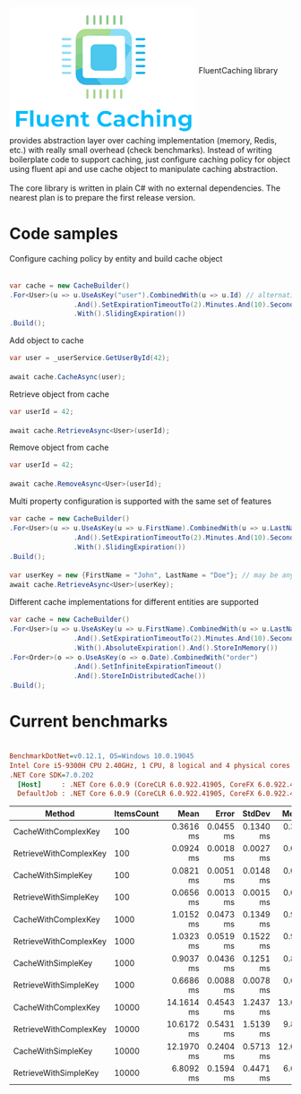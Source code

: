 <img src="https://raw.githubusercontent.com/superchar/FluentCaching/main/logo.png" align='center' alt="Fluent caching"> 
FluentCaching library provides abstraction layer over caching implementation (memory, Redis, etc.) with really small overhead (check benchmarks).
Instead of writing boilerplate code to support caching, just configure caching policy for object using fluent api and use cache object to manipulate caching abstraction. 
<br/><br/>The core library is written in plain C# with no external dependencies. 
The nearest plan is to prepare the first release version. 

<h1>Code samples</h1>

Configure caching policy by entity and build cache object
```csharp

var cache = new CacheBuilder()
.For<User>(u => u.UseAsKey("user").CombinedWith(u => u.Id) // alternatively UseAsKey(u => $"user{u.Id}")
                .And().SetExpirationTimeoutTo(2).Minutes.And(10).Seconds
                .With().SlidingExpiration())
.Build();
```
Add object to cache
```csharp
var user = _userService.GetUserById(42);

await cache.CacheAsync(user);
```

Retrieve object from cache
```csharp
var userId = 42;

await cache.RetrieveAsync<User>(userId);

```

Remove object from cache
```csharp
var userId = 42;

await cache.RemoveAsync<User>(userId);

```

Multi property configuration is supported with the same set of features
```csharp
var cache = new CacheBuilder()
.For<User>(u => u.UseAsKey(u => u.FirstName).CombinedWith(u => u.LastName) // alternatively UseAsKey(u => u.FirstName + u.LastName)
                .And().SetExpirationTimeoutTo(2).Minutes.And(10).Seconds
                .With().SlidingExpiration())
.Build();

var userKey = new {FirstName = "John", LastName = "Doe"}; // may be any class or struct with corresponding properties
await cache.RetrieveAsync<User>(userKey);
```

Different cache implementations for different entities are supported
```csharp
var cache = new CacheBuilder()
.For<User>(u => u.UseAsKey(u => u.FirstName).CombinedWith(u => u.LastName)
                .And().SetExpirationTimeoutTo(2).Minutes.And(10).Seconds
                .With().AbsoluteExpiration().And().StoreInMemory())
.For<Order>(o => o.UseAsKey(o => o.Date).CombinedWith("order")
                .And().SetInfiniteExpirationTimeout()
                .And().StoreInDistributedCache())
.Build();

```

<h1>Current benchmarks</h1>

``` ini

BenchmarkDotNet=v0.12.1, OS=Windows 10.0.19045
Intel Core i5-9300H CPU 2.40GHz, 1 CPU, 8 logical and 4 physical cores
.NET Core SDK=7.0.202
  [Host]     : .NET Core 6.0.9 (CoreCLR 6.0.922.41905, CoreFX 6.0.922.41905), X64 RyuJIT
  DefaultJob : .NET Core 6.0.9 (CoreCLR 6.0.922.41905, CoreFX 6.0.922.41905), X64 RyuJIT


```
|                 Method | ItemsCount |       Mean |     Error |        StdDev |          Median |  Allocated |
|----------------------- |----------- |-----------:|----------:|--------------:|----------------:|------:|
|    CacheWithComplexKey |        100 |  0.3616 ms | 0.0455 ms | 0.1340 ms |  0.3616 ms  |   53.72 KB |
| RetrieveWithComplexKey |        100 | 0.0924 ms | 0.0018 ms | 0.0027 ms |  0.0919 ms |        47.27 KB |
|     CacheWithSimpleKey |        100 |   0.0821 ms | 0.0051 ms | 0.0148 ms |  0.0736 ms|        48.13 KB |
|  RetrieveWithSimpleKey |        100 |  0.0656 ms | 0.0013 ms | 0.0015 ms |  0.0652 ms  |        38.75 KB |
|    CacheWithComplexKey |       1000 |  1.0152 ms | 0.0473 ms | 0.1349 ms |   0.9603 ms |  530.86 KB |
| RetrieveWithComplexKey |       1000 |  1.0323 ms | 0.0519 ms |     0.1522 ms |       0.9536 ms |  476.17 KB |
|     CacheWithSimpleKey |       1000 |  0.9037 ms | 0.0436 ms |     0.1251 ms |       0.8571 ms |  484.06 KB |
|  RetrieveWithSimpleKey |       1000 |  0.6686 ms | 0.0088 ms |     0.0078 ms |       0.6677 ms |  390.32 KB |
|    CacheWithComplexKey |      10000 | 14.1614 ms | 0.4543 ms | 1.2437 ms |  13.6662 ms | 5382.46 KB |
| RetrieveWithComplexKey |      10000 | 10.6172 ms | 0.5431 ms |     1.5139 ms |       9.8729 ms | 4835.57 KB |
|     CacheWithSimpleKey |      10000 | 12.1970 ms | 0.2404 ms |     0.5713 ms |      12.0789 ms | 4845.48 KB |
|  RetrieveWithSimpleKey |      10000 |  6.8092 ms | 0.1594 ms |     0.4471 ms |       6.6842 ms | 3905.95 KB |

